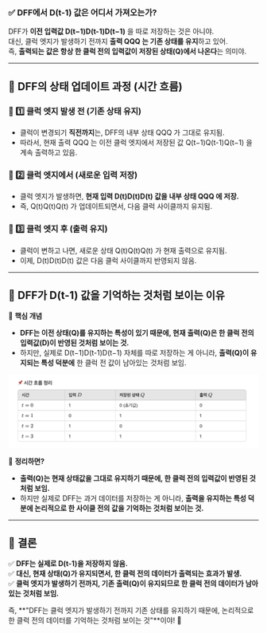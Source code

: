 ### ✅ **DFF에서 D(t-1) 값은 어디서 가져오는가?**

DFF가 **이전 입력값 D(t−1)D(t-1)D(t−1)** 을 따로 저장하는 것은 아니야.  
대신, 클럭 엣지가 발생하기 전까지 **출력 QQQ 는 기존 상태를 유지**하고 있어.  
즉, **출력되는 값은 항상 한 클럭 전의 입력값이 저장된 상태(Q)에서 나온다**는 의미야.

---

## 🔹 **DFF의 상태 업데이트 과정 (시간 흐름)**

### **📌 1️⃣ 클럭 엣지 발생 전 (기존 상태 유지)**

- 클럭이 변경되기 **직전까지**는, DFF의 내부 상태 QQQ 가 그대로 유지됨.
- 따라서, 현재 출력 QQQ 는 이전 클럭 엣지에서 저장된 값 Q(t−1)Q(t-1)Q(t−1) 을 계속 출력하고 있음.

### **📌 2️⃣ 클럭 엣지에서 (새로운 입력 저장)**

- 클럭 엣지가 발생하면, **현재 입력 D(t)D(t)D(t) 값을 내부 상태 QQQ 에 저장.**
- 즉, Q(t)Q(t)Q(t) 가 업데이트되면서, 다음 클럭 사이클까지 유지됨.

### **📌 3️⃣ 클럭 엣지 후 (출력 유지)**

- 클럭이 변하고 나면, 새로운 상태 Q(t)Q(t)Q(t) 가 현재 출력으로 유지됨.
- 이제, D(t)D(t)D(t) 값은 다음 클럭 사이클까지 반영되지 않음.

---

## 🔹 **DFF가 D(t-1) 값을 기억하는 것처럼 보이는 이유**

📌 **핵심 개념**

- **DFF는 이전 상태(Q)를 유지하는 특성이 있기 때문에, 현재 출력(Q)은 한 클럭 전의 입력값(D)이 반영된 것처럼 보이는 것.**
- 하지만, 실제로 D(t−1)D(t-1)D(t−1) 자체를 따로 저장하는 게 아니라, **출력(Q)이 유지되는 특성 덕분에** 한 클럭 전 값이 남아있는 것처럼 보임.

![](./asset/시간흐름정리.png)

📌 **정리하면?**

- **출력(Q)는 현재 상태값을 그대로 유지하기 때문에, 한 클럭 전의 입력값이 반영된 것처럼 보임.**
- 하지만 실제로 DFF는 과거 데이터를 저장하는 게 아니라, **출력을 유지하는 특성 덕분에 논리적으로 한 사이클 전의 값을 기억하는 것처럼 보이는 것.**

---

## 🔹 **결론**

✅ **DFF는 실제로 D(t-1)을 저장하지 않음.**  
✅ **대신, 현재 상태(Q)가 유지되면서, 한 클럭 전의 데이터가 출력되는 효과가 발생.**  
✅ **클럭 엣지가 발생하기 전까지, 기존 출력(Q)이 유지되므로 한 클럭 전의 데이터가 남아 있는 것처럼 보임.**

즉, **"DFF는 클럭 엣지가 발생하기 전까지 기존 상태를 유지하기 때문에, 논리적으로 한 클럭 전의 데이터를 기억하는 것처럼 보이는 것"**이야! 🚀